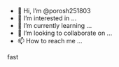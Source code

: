 - 👋 Hi, I’m @porosh251803
- 👀 I’m interested in ...
- 🌱 I’m currently learning ...
- 💞️ I’m looking to collaborate on ...
- 📫 How to reach me ...

<!---
porosh251803/porosh251803 is a ✨ special ✨ repository because its `README.md` (this file) appears on your GitHub profile.
You can click the Preview link to take a look at your changes.
--->fast

